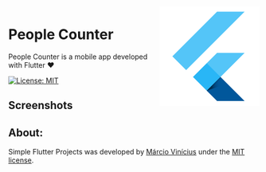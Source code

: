 <img align="right" src="https://github.com/marciovcampos/Simple-Flutter-Projects/blob/master/docs/flutter.png"/>

# People Counter

People Counter is a mobile app developed with Flutter :heart:

[![License: MIT](https://img.shields.io/badge/License-MIT-green.svg)](https://github.com/marciovcampos/Simple-Flutter-Projects/blob/master/LICENSE)

## Screenshots


## About:
Simple Flutter Projects was developed by [Márcio Vinícius](https://github.com/marciovcampos) under the [MIT license](LICENSE).